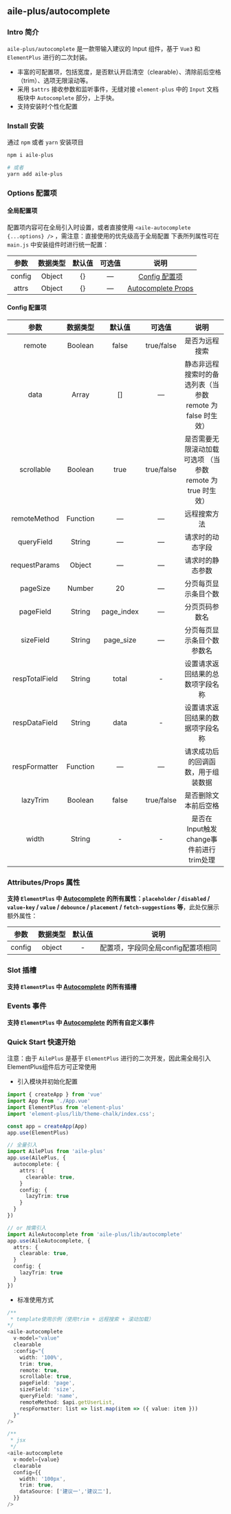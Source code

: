 ## aile-plus/autocomplete

### Intro 简介

`aile-plus/autocomplete` 是一款带输入建议的 Input 组件，基于 `Vue3` 和 `ElementPlus` 进行的二次封装。
- 丰富的可配置项，包括宽度，是否默认开启清空（clearable）、清除前后空格（trim）、选项无限滚动等。
- 采用 `$attrs` 接收参数和监听事件，无缝对接 `element-plus` 中的 `Input` 文档板块中 `Autocomplete` 部分，上手快。
- 支持安装时个性化配置

### Install 安装

通过 `npm` 或者 `yarn` 安装项目

```bash
npm i aile-plus

# 或者
yarn add aile-plus
```

### Options 配置项

#### 全局配置项

配置项内容可在全局引入时设置，或者直接使用 `<aile-autocomplete {...options} />` ，需注意：直接使用的优先级高于全局配置
下表所列属性可在 `main.js` 中安装组件时进行统一配置：

|  参数  | 数据类型 | 默认值 | 可选值 |                                                说明                                                 |
| :----: | :------: | :----: | :----: | :-------------------------------------------------------------------------------------------------: |
| config |  Object  |   {}   |   —    |                                   [Config 配置项](#config-配置项)                                   |
| attrs  |  Object  |   {}   |   —    | [Autocomplete Props](https://element-plus.gitee.io/#/zh-CN/component/input#autocomplete-attributes) |

#### Config 配置项

|      参数      | 数据类型 |   默认值   |   可选值   |                             说明                             |
| :------------: | :------: | :--------: | :--------: | :----------------------------------------------------------: |
|     remote     | Boolean  |   false    | true/false |                        是否为远程搜索                        |
|      data      |  Array   |     []     |     —      | 静态非远程搜索时的备选列表（当 参数 remote 为 false 时生效） |
|   scrollable   | Boolean  |    true    | true/false | 是否需要无限滚动加载可选项 （当 参数 remote 为 true 时生效） |
|  remoteMethod  | Function |     —      |     —      |                         远程搜索方法                         |
|   queryField   |  String  |     —      |     —      |                       请求时的动态字段                       |
| requestParams  |  Object  |     —      |     —      |                       请求时的静态参数                       |
|    pageSize    |  Number  |     20     |     —      |                     分页每页显示条目个数                     |
|   pageField    |  String  | page_index |     —      |                        分页页码参数名                        |
|   sizeField    |  String  | page_size  |     —      |                  分页每页显示条目个数参数名                  |
| respTotalField |  String  |   total    |     -      |               设置请求返回结果的总数项字段名称               |
| respDataField  |  String  |    data    |     -      |               设置请求返回结果的数据项字段名称               |
| respFormatter  | Function |     —      |     —      |              请求成功后的回调函数，用于组装数据              |
|    lazyTrim    | Boolean  |   false    | true/false |                     是否删除文本前后空格                     |
|     width      |  String  |     -      |     -      |           是否在Input触发change事件前进行trim处理            |

### Attributes/Props 属性

**支持 `ElementPlus` 中 [Autocomplete](https://element-plus.gitee.io/#/zh-CN/component/input#autocomplete-attributes) 的所有属性：`placeholder` / `disabled` / `value-key` / `value` / `debounce` / `placement` / `fetch-suggestions` 等**，此处仅展示额外属性：

|  参数  | 数据类型 | 默认值 |                说明                |
| :----: | :------: | :----: | :--------------------------------: |
| config |  object  |   -    | 配置项，字段同全局config配置项相同 |

### Slot 插槽

**支持 `ElementPlus` 中 [Autocomplete](https://element-plus.gitee.io/#/zh-CN/component/input#autocomplete-slots) 的所有插槽**

### Events 事件

**支持 `ElementPlus` 中 [Autocomplete](https://element-plus.gitee.io/#/zh-CN/component/input#autocomplete-events) 的所有自定义事件**

### Quick Start 快速开始

注意：由于 `AilePlus` 是基于 `ElementPlus` 进行的二次开发，因此需全局引入ElementPlus组件后方可正常使用

- 引入模块并初始化配置

```ts
import { createApp } from 'vue'
import App from './App.vue'
import ElementPlus from 'element-plus'
import 'element-plus/lib/theme-chalk/index.css';

const app = createApp(App)
app.use(ElementPlus)

// 全量引入
import AilePlus from 'aile-plus'
app.use(AilePlus, {
  autocomplete: {
    attrs: {
      clearable: true,
    }
    config: {
      lazyTrim: true
    }
  }
})

// or 按需引入
import AileAutocomplete from 'aile-plus/lib/autocomplete'
app.use(AileAutocomplete, {
  attrs: {
    clearable: true,
  }
  config: {
    lazyTrim: true
  }
})

```

- 标准使用方式

```ts
/**
 * template使用示例（使用trim + 远程搜索 + 滚动加载）
*/
<aile-autocomplete
  v-model="value"
  clearable
  :config="{
    width: '100%',
    trim: true,
    remote: true,
    scrollable: true,
    pageField: 'page',
    sizeField: 'size',
    queryField: 'name',
    remoteMethod: $api.getUserList,
    respFormatter: list => list.map(item => ({ value: item }))
  }"
/>

/**
 * jsx
 */
<aile-autocomplete
  v-model={value}
  clearable
  config={{
    width: '100px',
    trim: true,
    dataSource: ['建议一','建议二'],
  }}
/>
```

